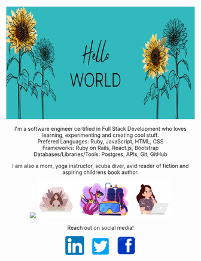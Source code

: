 <p align="center">
<img src="images/Hello.png" width=1200; height=300r>
</p>
<p align="center">
<span style=font-size:100px">
I'm a software engineer certified in Full Stack Development who loves learning, experimenting and creating cool stuff.<br />
Prefered 
  Languages: Ruby, JavaScript, HTML, CSS<br />
  Frameworks: Ruby on Rails, React.js, Bootstrap<br /> 
  Databases/Libraries/Tools: Postgres, APIs, Git, GitHub<br />
</span>
</p>
<p align="center">
I am also a mom, yoga instructor, scuba diver, avid reader of fiction and aspiring childrens book author. 
</p>

<p align="center">
<img src="images/mom.avif" width=100 />   <img src="images/yoga.jpeg" width=100 />    <img src="images/scuba.jpeg" height=100 />   <img src="images/coding.jpeg" width=100 />
</p>          
       
<p align="center">       
Reach out on social media!
</p>
<p align="center">
<a href="https://www.linkedin.com/in/robyn-spaulding"><img src="images/LinkedIn.png" style="width:50px"></a>
<a href="https://twitter.com/RobynSp27"><img src="images/Twitter-Emblem.png" style="width:80px" ></a>
<a href="https://m.me/robyn.morris.3382"><img src="images/Facebook.png" style="width:50px"></a>
</p>


